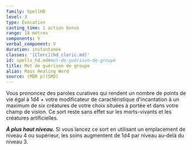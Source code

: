 ```yaml
---
family: SpellHD
level: 3
type: Évocation
casting_time: 1 action bonus
range: 18 mètres
components: V
verbal_component: V
duration: instantanée
classes: '[Clerc](hd_cleric.md)'
id: spells_hd.md#mot-de-guérison-de-groupe
title: Mot de guérison de groupe
alias: Mass Healing Word
source: (MDR p)(SRD)
---
```


Vous prononcez des paroles curatives qui rendent un nombre de points de vie égal à 1d4 + votre modificateur de caractéristique d'incantation à un maximum de six créatures de votre choix situées à portée et dans votre champ de vision. Ce sort reste sans effet sur les morts-vivants et les créatures artificielles.

**_À plus haut niveau._** Si vous lancez ce sort en utilisant un emplacement de niveau 4 ou supérieur, les soins augmentent de 1d4 par niveau au-delà du niveau 3.

